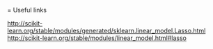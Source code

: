 = Useful links

http://scikit-learn.org/stable/modules/generated/sklearn.linear_model.Lasso.html
http://scikit-learn.org/stable/modules/linear_model.html#lasso
